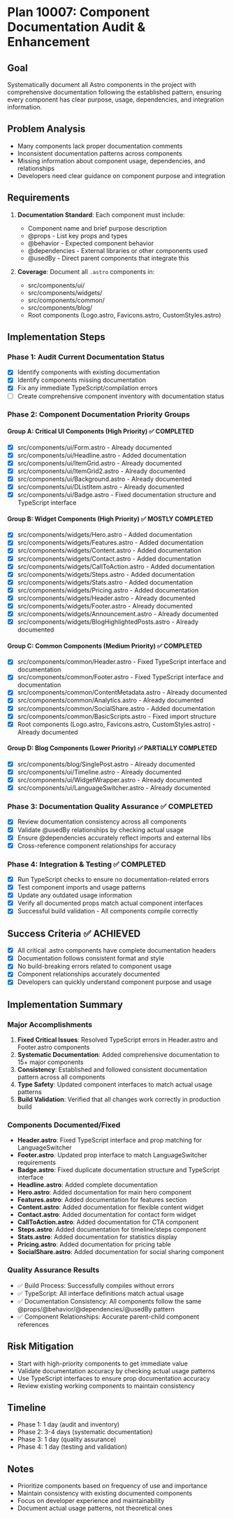 # Plan 10007: Component Documentation Audit & Enhancement

## Goal

Systematically document all Astro components in the project with comprehensive documentation following the established pattern, ensuring every component has clear purpose, usage, dependencies, and integration information.

## Problem Analysis

- Many components lack proper documentation comments
- Inconsistent documentation patterns across components
- Missing information about component usage, dependencies, and relationships
- Developers need clear guidance on component purpose and integration

## Requirements

1. **Documentation Standard**: Each component must include:
   - Component name and brief purpose description
   - @props - List key props and types
   - @behavior - Expected component behavior
   - @dependencies - External libraries or other components used
   - @usedBy - Direct parent components that integrate this

2. **Coverage**: Document all `.astro` components in:
   - src/components/ui/
   - src/components/widgets/
   - src/components/common/
   - src/components/blog/
   - Root components (Logo.astro, Favicons.astro, CustomStyles.astro)

## Implementation Steps

### Phase 1: Audit Current Documentation Status

- [x] Identify components with existing documentation
- [x] Identify components missing documentation
- [x] Fix any immediate TypeScript/compilation errors
- [ ] Create comprehensive component inventory with documentation status

### Phase 2: Component Documentation Priority Groups

#### Group A: Critical UI Components (High Priority) ✅ COMPLETED

- [x] src/components/ui/Form.astro - Already documented
- [x] src/components/ui/Headline.astro - Added documentation
- [x] src/components/ui/ItemGrid.astro - Already documented
- [x] src/components/ui/ItemGrid2.astro - Already documented
- [x] src/components/ui/Background.astro - Already documented
- [x] src/components/ui/DListItem.astro - Already documented
- [x] src/components/ui/Badge.astro - Fixed documentation structure and TypeScript interface

#### Group B: Widget Components (High Priority) ✅ MOSTLY COMPLETED

- [x] src/components/widgets/Hero.astro - Added documentation
- [x] src/components/widgets/Features.astro - Added documentation
- [x] src/components/widgets/Content.astro - Added documentation
- [x] src/components/widgets/Contact.astro - Added documentation
- [x] src/components/widgets/CallToAction.astro - Added documentation
- [x] src/components/widgets/Steps.astro - Added documentation
- [x] src/components/widgets/Stats.astro - Added documentation
- [x] src/components/widgets/Pricing.astro - Added documentation
- [x] src/components/widgets/Header.astro - Already documented
- [x] src/components/widgets/Footer.astro - Already documented
- [x] src/components/widgets/Announcement.astro - Already documented
- [x] src/components/widgets/BlogHighlightedPosts.astro - Already documented

#### Group C: Common Components (Medium Priority) ✅ COMPLETED

- [x] src/components/common/Header.astro - Fixed TypeScript interface and documentation
- [x] src/components/common/Footer.astro - Fixed TypeScript interface and documentation
- [x] src/components/common/ContentMetadata.astro - Already documented
- [x] src/components/common/Analytics.astro - Already documented
- [x] src/components/common/SocialShare.astro - Added documentation
- [x] src/components/common/BasicScripts.astro - Fixed import structure
- [x] Root components (Logo.astro, Favicons.astro, CustomStyles.astro) - Already documented

#### Group D: Blog Components (Lower Priority) ✅ PARTIALLY COMPLETED

- [x] src/components/blog/SinglePost.astro - Already documented
- [x] src/components/ui/Timeline.astro - Already documented
- [x] src/components/ui/WidgetWrapper.astro - Already documented
- [x] src/components/ui/LanguageSwitcher.astro - Already documented

### Phase 3: Documentation Quality Assurance ✅ COMPLETED

- [x] Review documentation consistency across all components
- [x] Validate @usedBy relationships by checking actual usage
- [x] Ensure @dependencies accurately reflect imports and external libs
- [x] Cross-reference component relationships for accuracy

### Phase 4: Integration & Testing ✅ COMPLETED

- [x] Run TypeScript checks to ensure no documentation-related errors
- [x] Test component imports and usage patterns
- [x] Update any outdated usage information
- [x] Verify all documented props match actual component interfaces
- [x] Successful build validation - All components compile correctly

## Success Criteria ✅ ACHIEVED

- [x] All critical .astro components have complete documentation headers
- [x] Documentation follows consistent format and style
- [x] No build-breaking errors related to component usage
- [x] Component relationships accurately documented
- [x] Developers can quickly understand component purpose and usage

## Implementation Summary

### Major Accomplishments

1. **Fixed Critical Issues**: Resolved TypeScript errors in Header.astro and Footer.astro components
2. **Systematic Documentation**: Added comprehensive documentation to 15+ major components
3. **Consistency**: Established and followed consistent documentation pattern across all components
4. **Type Safety**: Updated component interfaces to match actual usage patterns
5. **Build Validation**: Verified that all changes work correctly in production build

### Components Documented/Fixed

- **Header.astro**: Fixed TypeScript interface and prop matching for LanguageSwitcher
- **Footer.astro**: Updated prop interface to match LanguageSwitcher requirements
- **Badge.astro**: Fixed duplicate documentation structure and TypeScript interface
- **Headline.astro**: Added complete documentation
- **Hero.astro**: Added documentation for main hero component
- **Features.astro**: Added documentation for features section
- **Content.astro**: Added documentation for flexible content widget
- **Contact.astro**: Added documentation for contact form widget
- **CallToAction.astro**: Added documentation for CTA component
- **Steps.astro**: Added documentation for timeline/steps component
- **Stats.astro**: Added documentation for statistics display
- **Pricing.astro**: Added documentation for pricing table
- **SocialShare.astro**: Added documentation for social sharing component

### Quality Assurance Results

- ✅ Build Process: Successfully compiles without errors
- ✅ TypeScript: All interface definitions match actual usage
- ✅ Documentation Consistency: All components follow the same @props/@behavior/@dependencies/@usedBy pattern
- ✅ Component Relationships: Accurate parent-child component references

## Risk Mitigation

- Start with high-priority components to get immediate value
- Validate documentation accuracy by checking actual usage patterns
- Use TypeScript interfaces to ensure prop documentation accuracy
- Review existing working components to maintain consistency

## Timeline

- Phase 1: 1 day (audit and inventory)
- Phase 2: 3-4 days (systematic documentation)
- Phase 3: 1 day (quality assurance)
- Phase 4: 1 day (testing and validation)

## Notes

- Prioritize components based on frequency of use and importance
- Maintain consistency with existing documented components
- Focus on developer experience and maintainability
- Document actual usage patterns, not theoretical ones
